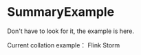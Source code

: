 # SummaryExample
 Don't have to look for it, the example is here.
 
 Current collation example：
 Flink
 Storm